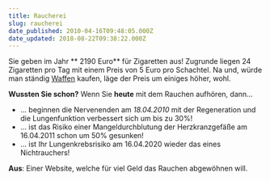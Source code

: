 ```yaml
---
title: Raucherei
slug: raucherei
date_published: 2010-04-16T09:48:05.000Z
date_updated: 2018-08-22T09:38:22.000Z
---
```


Sie geben im Jahr ** 2190 Euro** für Zigaretten aus! Zugrunde liegen 24 Zigaretten pro Tag mit einem Preis von 5 Euro pro Schachtel. Na und, würde man ständig [Waffen](http://www.impactguns.com/store/hk_usp.html) kaufen, läge der Preis um einiges höher, wohl.

**Wussten Sie  schon?** Wenn Sie **heute** mit dem Rauchen aufhören, dann...

- ...  beginnen die Nervenenden am *18.04.2010* mit der Regeneration und die  Lungenfunktion verbessert sich um bis zu 30%!
- ... ist das Risiko einer Mangeldurchblutung  der Herzkranzgefäße am 16.04.2011 schon um 50% gesunken!
- ... ist Ihr Lungenkrebsrisiko am 16.04.2020  wieder das eines Nichtrauchers!﻿

**Aus**: Einer Website, welche für viel Geld das Rauchen abgewöhnen will.
